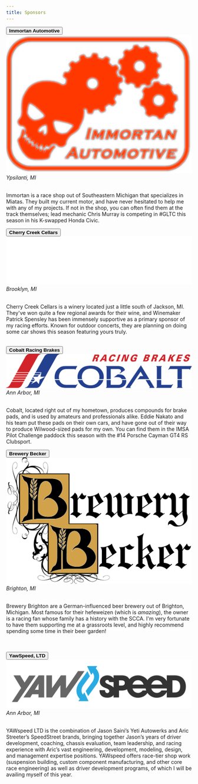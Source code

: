 ```yaml
---
title: Sponsors
---
```


<!-- TODO: Refactor so that blocks are generated instead of manually coded?-->
<div class="container text-center sponsorcontainer">
    <div class="row">
        <!--IMMORTAN-->
        <div class="col">
            <div class="accordion" id="accordionOne">
                <div class="accordion-item">
                    <div class="sponsor">
                        <div class="accordion-header" id="headingOne">
                            <button class="accordion-button collapsed" type="button" data-bs-toggle="collapse" data-bs-target="#collapseOne" aria-expanded="true" aria-controls="collapseOne">
                                <b>Immortan Automotive</b>
                            </button>
                            <a href="https://www.facebook.com/ImmortanAutomotive/"><img class="logo" src="/assets/images/Sponsors/immortan.png"/></a>
                            <br/>
                            <i>Ypsilanti, MI</i>
                        </div>
                        <div id="collapseOne" class="accordion-collapse collapse" aria-labelledby="headingOne" data-bs-parent="#accordionExampleOne">
                            <div class="accordion-body">
                                <br/>
                                <p>Immortan is a race shop out of Southeastern Michigan that specializes in Miatas. They built my current motor, and have never hesitated to help me with any of my projects. If not in the shop, you can often find them at the track themselves; lead mechanic Chris Murray is competing in #GLTC this season in his K-swapped Honda Civic.</P>
                            </div>
                        </div>
                    </div>
                </div>
            </div>
        </div>
        <!--CHERRY CREEK-->
        <div class="col">
            <div class="accordion" id="accordionTwo">
                <div class="accordion-item">
                    <div class="sponsor">
                        <div class="accordion-header" id="headingTwo">
                            <button class="accordion-button collapsed" type="button" data-bs-toggle="collapse" data-bs-target="#collapseTwo" aria-expanded="true" aria-controls="collapseTwo">
                                <b>Cherry Creek Cellars</b>
                            </button>
                            <!--TODO: fix cherry creek in white/light browsing-->
                            <a href="https://cherrycreekwine.com/"><img class="logo" src="/assets/images/Sponsors/cherrycreek.png"/></a>
                            <br/>
                            <i>Brooklyn, MI</i>
                        </div>
                        <div id="collapseTwo" class="accordion-collapse collapse" aria-labelledby="headingTwo" data-bs-parent="#accordionExampleTwo">
                            <div class="accordion-body">
                                <br/>
                                <p>Cherry Creek Cellars is a winery located just a little south of Jackson, MI. They've won quite a few regional awards for their wine, and Winemaker Patrick Spensley has been immensely supportive as a primary sponsor of my racing efforts. Known for outdoor concerts, they are planning on doing some car shows this season featuring yours truly.</p>
                            </div>
                        </div>
                    </div>
                </div>
            </div>
        </div>
    </div>
    <br/>
    <div class="row">
        <!--COBALT-->
        <div class="col">
            <div class="accordion" id="accordionThree">
                <div class="accordion-item">
                    <div class="sponsor">
                        <div class="accordion-header" id="headingThree">
                            <button class="accordion-button collapsed" type="button" data-bs-toggle="collapse" data-bs-target="#collapseThree" aria-expanded="true" aria-controls="collapseThree">
                                <b>Cobalt Racing Brakes</b>
                            </button>
                            <a href="https://cobaltbrakes.com/"><img class="logo" src="/assets/images/Sponsors/cobalt.png"/></a>
                            <br/>
                            <i>Ann Arbor, MI</i>
                        </div>
                        <div id="collapseThree" class="accordion-collapse collapse" aria-labelledby="headingThree" data-bs-parent="#accordionExampleThree">
                            <div class="accordion-body">
                                <br/>
                                <p>Cobalt, located right out of my hometown, produces compounds for brake pads, and is used by amateurs and professionals alike. Eddie Nakato and his team put these pads on their own cars, and have gone out of their way to produce Wilwood-sized pads for my own. You can find them in the IMSA Pilot Challenge paddock this season with the #14 Porsche Cayman GT4 RS Clubsport.</p>
                            </div>
                        </div>
                    </div>
                </div>
            </div>
        </div>
        <!--BREWERY BECKER-->
        <div class="col">
            <div class="accordion" id="accordionFour">
                <div class="accordion-item">
                    <div class="sponsor">
                        <div class="accordion-header" id="headingFour">
                            <button class="accordion-button collapsed" type="button" data-bs-toggle="collapse" data-bs-target="#collapseFour" aria-expanded="true" aria-controls="collapseFour">
                                <b>Brewery Becker</b>
                            </button>
                            <a href="https://brewerybecker.com/"><img class="logo" src="/assets/images/Sponsors/bb.png"/></a>
                            <br/>
                            <i>Brighton, MI</i>
                        </div>
                        <div id="collapseFour" class="accordion-collapse collapse" aria-labelledby="headingFour" data-bs-parent="#accordionExampleFour">
                            <div class="accordion-body">
                                <br/>
                                <p>Brewery Brighton are a German-influenced beer brewery out of Brighton, Michigan. Most famous for their hefeweizen (which is <i>amazing</i>), the owner is a racing fan whose family has a history with the SCCA. I'm very fortunate to have them supporting me at a grassroots level, and highly recommend spending some time in their beer garden!</p>
                            </div>
                        </div>
                    </div>
                </div>
            </div>
        </div>
    </div>
    <br/>
    <br/>
    <div class="row">
        <!--YAWSPEED-->
        <div class="col">
            <div class="accordion" id="accordionFive">
                <div class="accordion-item">
                    <div class="sponsor">
                        <div class="accordion-header" id="headingFive">
                            <button class="accordion-button collapsed" type="button" data-bs-toggle="collapse" data-bs-target="#collapseFive" aria-expanded="true" aria-controls="collapseFive">
                                <b>YawSpeed, LTD</b>
                            </button>
                            <a href="https://yawspeed.us/"><img class="logo" src="/assets/images/Sponsors/yawspeed.png"/></a>
                            <br/>
                            <i>Ann Arbor, MI</i>
                        </div>
                        <div id="collapseFive" class="accordion-collapse collapse" aria-labelledby="headingFive" data-bs-parent="#accordionExampleFive">
                            <div class="accordion-body">
                                <br/>
                                <p>YAWspeed LTD is the combination of Jason Saini’s Yeti Autowerks and Aric Streeter’s SpeedStreet brands, bringing together Jason’s years of driver development, coaching, chassis evaluation, team leadership, and racing experience with Aric’s vast engineering, development, modeling, design, and management expertise positions. YAWspeed offers race-tier shop work (suspension building, custom component manufacturing, and other core race engineering) as well as driver development programs, of which I will be availing myself of this year.</p>
                            </div>
                        </div>
                    </div>
                </div>
            </div>
        </div>
        <!--SUPERLAP-->
        <!-- <div class="col">
            <div class="accordion" id="accordionFour">
                <div class="accordion-item">
                    <div class="sponsor">
                        <div class="accordion-header" id="headingFour">
                            <button class="accordion-button collapsed" type="button" data-bs-toggle="collapse" data-bs-target="#collapseFour" aria-expanded="true" aria-controls="collapseFour">
                                <b>Superlap</b>
                            </button>
                            <a href="https://superlap.world/"><img class="logo" src="/assets/images/Sponsors/superlap.png"/></a>
                            <br/>
                            <i>Berkley, MI</i>
                        </div>
                        <div id="collapseFour" class="accordion-collapse collapse" aria-labelledby="headingFour" data-bs-parent="#accordionExampleFour">
                            <div class="accordion-body">
                                <br/>
                                <p>Superlap is a sim studio located just on the outskirts of Detroit, that prides itself on its eight full-motion sim rigs. Dan Cycholl, founder/owner, is extremely involved in the local racing community, and often can be found supporting the local track (Waterford Hills Road Racing) and the Detroit Region SCCA in his own NC Mazda MX-5.</p>
                            </div>
                        </div>
                    </div>
                </div>
            </div>
        </div> -->
    </div>
</div>